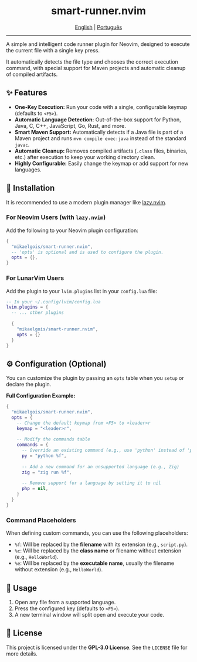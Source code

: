 <div align="center">
  <h1>smart-runner.nvim</h1>
  <p>
    <a href="./README.md">English</a> | <a href="./README.pt.md">Português</a>
  </p>
</div>

---

A simple and intelligent code runner plugin for Neovim, designed to execute the current file with a single key press.

It automatically detects the file type and chooses the correct execution command, with special support for Maven projects and automatic cleanup of compiled artifacts.

## ✨ Features

  * **One-Key Execution:** Run your code with a single, configurable keymap (defaults to `<F5>`).
  * **Automatic Language Detection:** Out-of-the-box support for Python, Java, C, C++, JavaScript, Go, Rust, and more.
  * **Smart Maven Support:** Automatically detects if a Java file is part of a Maven project and runs `mvn compile exec:java` instead of the standard `javac`.
  * **Automatic Cleanup:** Removes compiled artifacts (`.class` files, binaries, etc.) after execution to keep your working directory clean.
  * **Highly Configurable:** Easily change the keymap or add support for new languages.

## 💾 Installation

It is recommended to use a modern plugin manager like [lazy.nvim](https://github.com/folke/lazy.nvim).

### For Neovim Users (with `lazy.nvim`)

Add the following to your Neovim plugin configuration:

```lua
{
  "mikaelgois/smart-runner.nvim",
  -- 'opts' is optional and is used to configure the plugin.
  opts = {},
}
```

### For LunarVim Users

Add the plugin to your `lvim.plugins` list in your `config.lua` file:

```lua
-- In your ~/.config/lvim/config.lua
lvim.plugins = {
  -- ... other plugins
  
  {
    "mikaelgois/smart-runner.nvim",
    opts = {} 
  }
}
```

## ⚙️ Configuration (Optional)

You can customize the plugin by passing an `opts` table when you `setup` or declare the plugin.

**Full Configuration Example:**

```lua
{
  "mikaelgois/smart-runner.nvim",
  opts = {
    -- Change the default keymap from <F5> to <leader>r
    keymap = "<leader>r",
    
    -- Modify the commands table
    commands = {
      -- Override an existing command (e.g., use 'python' instead of 'python3')
      py = "python %f",
      
      -- Add a new command for an unsupported language (e.g., Zig)
      zig = "zig run %f",
      
      -- Remove support for a language by setting it to nil
      php = nil, 
    }
  }
}
```

### Command Placeholders

When defining custom commands, you can use the following placeholders:

  * `%f`: Will be replaced by the **filename** with its extension (e.g., `script.py`).
  * `%c`: Will be replaced by the **class name** or filename without extension (e.g., `HelloWorld`).
  * `%e`: Will be replaced by the **executable name**, usually the filename without extension (e.g., `HelloWorld`).

## 🚀 Usage

1.  Open any file from a supported language.
2.  Press the configured key (defaults to `<F5>`).
3.  A new terminal window will split open and execute your code.

## 📜 License

This project is licensed under the **GPL-3.0 License**. See the `LICENSE` file for more details.
